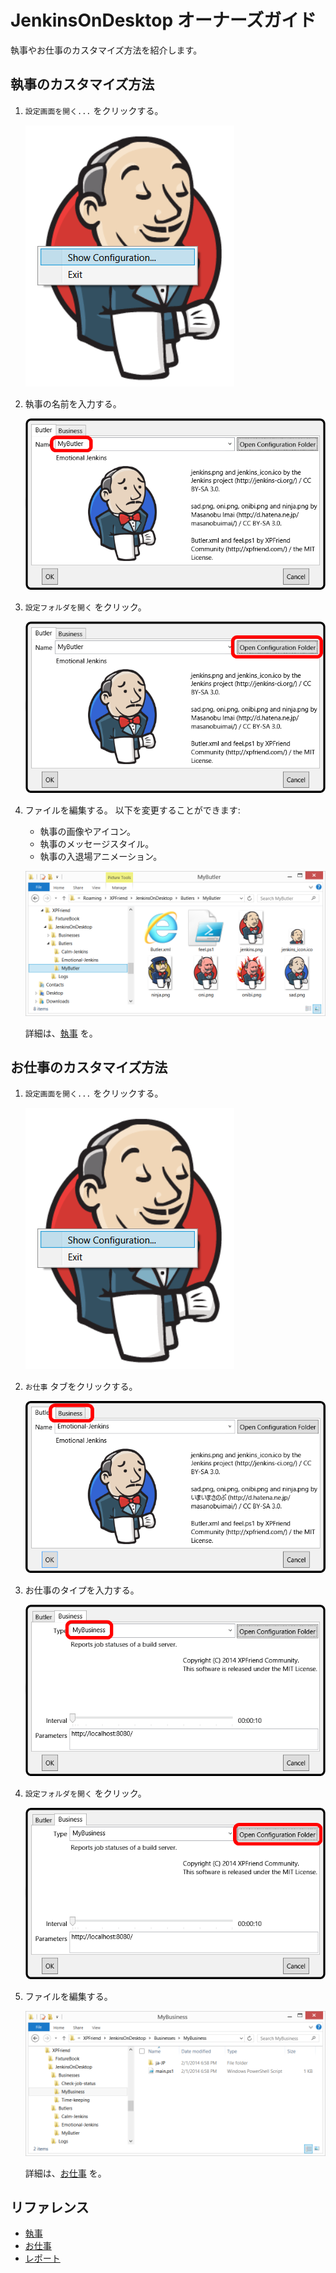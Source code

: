JenkinsOnDesktop オーナーズガイド
=================================
執事やお仕事のカスタマイズ方法を紹介します。

執事のカスタマイズ方法
----------------------
1.  `設定画面を開く...` をクリックする。

    ![Click "Show Configuration..."](./images/Show-Configuration-01.png?raw=true)

2.  執事の名前を入力する。

    ![Input new butler name](./images/Configuration-03.png?raw=true)

3.  `設定フォルダを開く` をクリック。

    ![Click "Open Configuration Folder"](./images/Configuration-04.png?raw=true)

4.  ファイルを編集する。
    以下を変更することができます:
    *   執事の画像やアイコン。
    *   執事のメッセージスタイル。
    *   執事の入退場アニメーション。

    ![Edit files](./images/ButlerFolder-01.png?raw=true)

    詳細は、[執事](./Butler.ja.md) を。

お仕事のカスタマイズ方法
------------------------
1.  `設定画面を開く...` をクリックする。

    ![Click "Show Configuration..."](./images/Show-Configuration-01.png?raw=true)

2.  `お仕事` タブをクリックする。

    ![Click "Business" tab](./images/Configuration-01.png?raw=true)

3.  お仕事のタイプを入力する。

    ![Click "Input new business type"](./images/Configuration-05.png?raw=true)

4.  `設定フォルダを開く` をクリック。

    ![Click "Open Configuration Folder"](./images/Configuration-06.png?raw=true)

5.  ファイルを編集する。

    ![Edit files](./images/BusinessFolder-01.png?raw=true)

    詳細は、[お仕事](./Business.ja.md) を。


リファレンス
------------
*   [執事](./Butler.ja.md)
*   [お仕事](./Business.ja.md)
*   [レポート](./Report.ja.md)
